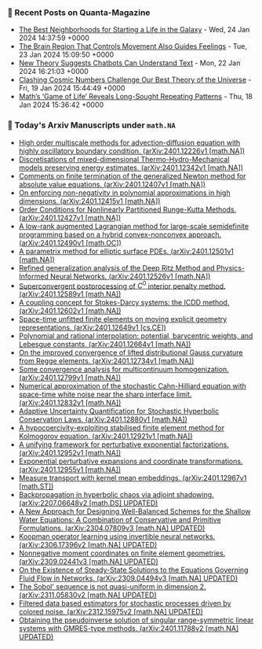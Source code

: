 ### 📝 Recent Posts on Quanta-Magazine
<!-- quanta starts -->
* <a href="https://www.quantamagazine.org/the-best-neighborhoods-for-starting-a-life-in-the-galaxy-20240124/">The Best Neighborhoods for Starting a Life in the Galaxy</a> - Wed, 24 Jan 2024 14:37:59 +0000
* <a href="https://www.quantamagazine.org/the-part-of-the-brain-that-controls-movement-also-guides-feelings-20240123/">The Brain Region That Controls Movement Also Guides Feelings</a> - Tue, 23 Jan 2024 15:09:50 +0000
* <a href="https://www.quantamagazine.org/new-theory-suggests-chatbots-can-understand-text-20240122/">New Theory Suggests Chatbots Can Understand Text</a> - Mon, 22 Jan 2024 16:21:03 +0000
* <a href="https://www.quantamagazine.org/clashing-cosmic-numbers-challenge-our-best-theory-of-the-universe-20240119/">Clashing Cosmic Numbers Challenge Our Best Theory of the Universe</a> - Fri, 19 Jan 2024 15:44:49 +0000
* <a href="https://www.quantamagazine.org/maths-game-of-life-reveals-long-sought-repeating-patterns-20240118/">Math’s ‘Game of Life’ Reveals Long-Sought Repeating Patterns</a> - Thu, 18 Jan 2024 15:36:42 +0000
<!-- quanta ends -->
### 📝 Today's Arxiv Manuscripts under ``math.NA``
<!-- arxiv-math-na starts -->
* <a href="http://arxiv.org/abs/2401.12226">High order multiscale methods for advection-diffusion equation with highly oscillatory boundary condition. (arXiv:2401.12226v1 [math.NA])</a>
* <a href="http://arxiv.org/abs/2401.12342">Discretisations of mixed-dimensional Thermo-Hydro-Mechanical models preserving energy estimates. (arXiv:2401.12342v1 [math.NA])</a>
* <a href="http://arxiv.org/abs/2401.12407">Comments on finite termination of the generalized Newton method for absolute value equations. (arXiv:2401.12407v1 [math.NA])</a>
* <a href="http://arxiv.org/abs/2401.12415">On enforcing non-negativity in polynomial approximations in high dimensions. (arXiv:2401.12415v1 [math.NA])</a>
* <a href="http://arxiv.org/abs/2401.12427">Order Conditions for Nonlinearly Partitioned Runge-Kutta Methods. (arXiv:2401.12427v1 [math.NA])</a>
* <a href="http://arxiv.org/abs/2401.12490">A low-rank augmented Lagrangian method for large-scale semidefinite programming based on a hybrid convex-nonconvex approach. (arXiv:2401.12490v1 [math.OC])</a>
* <a href="http://arxiv.org/abs/2401.12501">A parametrix method for elliptic surface PDEs. (arXiv:2401.12501v1 [math.NA])</a>
* <a href="http://arxiv.org/abs/2401.12526">Refined generalization analysis of the Deep Ritz Method and Physics-Informed Neural Networks. (arXiv:2401.12526v1 [math.NA])</a>
* <a href="http://arxiv.org/abs/2401.12589">Superconvergent postprocessing of $C^0$ interior penalty method. (arXiv:2401.12589v1 [math.NA])</a>
* <a href="http://arxiv.org/abs/2401.12602">A coupling concept for Stokes-Darcy systems: the ICDD method. (arXiv:2401.12602v1 [math.NA])</a>
* <a href="http://arxiv.org/abs/2401.12649">Space-time unfitted finite elements on moving explicit geometry representations. (arXiv:2401.12649v1 [cs.CE])</a>
* <a href="http://arxiv.org/abs/2401.12664">Polynomial and rational interpolation: potential, barycentric weights, and Lebesgue constants. (arXiv:2401.12664v1 [math.NA])</a>
* <a href="http://arxiv.org/abs/2401.12734">On the improved convergence of lifted distributional Gauss curvature from Regge elements. (arXiv:2401.12734v1 [math.NA])</a>
* <a href="http://arxiv.org/abs/2401.12799">Some convergence analysis for multicontinuum homogenization. (arXiv:2401.12799v1 [math.NA])</a>
* <a href="http://arxiv.org/abs/2401.12832">Numerical approximation of the stochastic Cahn-Hilliard equation with space-time white noise near the sharp interface limit. (arXiv:2401.12832v1 [math.NA])</a>
* <a href="http://arxiv.org/abs/2401.12880">Adaptive Uncertainty Quantification for Stochastic Hyperbolic Conservation Laws. (arXiv:2401.12880v1 [math.NA])</a>
* <a href="http://arxiv.org/abs/2401.12921">A hypocoercivity-exploiting stabilised finite element method for Kolmogorov equation. (arXiv:2401.12921v1 [math.NA])</a>
* <a href="http://arxiv.org/abs/2401.12952">A unifying framework for perturbative exponential factorizations. (arXiv:2401.12952v1 [math.NA])</a>
* <a href="http://arxiv.org/abs/2401.12955">Exponential perturbative expansions and coordinate transformations. (arXiv:2401.12955v1 [math.NA])</a>
* <a href="http://arxiv.org/abs/2401.12967">Measure transport with kernel mean embeddings. (arXiv:2401.12967v1 [math.ST])</a>
* <a href="http://arxiv.org/abs/2207.06648">Backpropagation in hyperbolic chaos via adjoint shadowing. (arXiv:2207.06648v2 [math.DS] UPDATED)</a>
* <a href="http://arxiv.org/abs/2304.07809">A New Approach for Designing Well-Balanced Schemes for the Shallow Water Equations: A Combination of Conservative and Primitive Formulations. (arXiv:2304.07809v3 [math.NA] UPDATED)</a>
* <a href="http://arxiv.org/abs/2306.17396">Koopman operator learning using invertible neural networks. (arXiv:2306.17396v2 [math.NA] UPDATED)</a>
* <a href="http://arxiv.org/abs/2309.02441">Nonnegative moment coordinates on finite element geometries. (arXiv:2309.02441v3 [math.NA] UPDATED)</a>
* <a href="http://arxiv.org/abs/2309.04494">On the Existence of Steady-State Solutions to the Equations Governing Fluid Flow in Networks. (arXiv:2309.04494v3 [math.NA] UPDATED)</a>
* <a href="http://arxiv.org/abs/2311.05830">The Sobol' sequence is not quasi-uniform in dimension 2. (arXiv:2311.05830v2 [math.NA] UPDATED)</a>
* <a href="http://arxiv.org/abs/2312.15975">Filtered data based estimators for stochastic processes driven by colored noise. (arXiv:2312.15975v2 [math.NA] UPDATED)</a>
* <a href="http://arxiv.org/abs/2401.11788">Obtaining the pseudoinverse solution of singular range-symmetric linear systems with GMRES-type methods. (arXiv:2401.11788v2 [math.NA] UPDATED)</a>
<!-- arxiv-math-na ends -->
